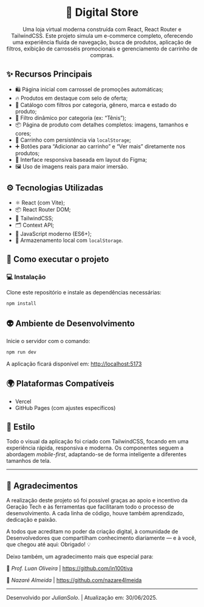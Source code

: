 <h1 align="center">
  👟 Digital Store
</h1>

<p align="center">
  Uma loja virtual moderna construída com React, React Router e TailwindCSS. Este projeto simula um e-commerce completo, oferecendo uma experiência fluida de navegação, busca de produtos, aplicação de filtros, exibição de carrosséis promocionais e gerenciamento de carrinho de compras.
</p>


## ✨ Recursos Principais

- 🛍 Página inicial com carrossel de promoções automáticas;
- 🔥 Produtos em destaque com selo de oferta;
- 🧾 Catálogo com filtros por categoria, gênero, marca e estado do produto;
- 🧠 Filtro dinâmico por categoria (ex: “Tênis”);
- 📦 Página de produto com detalhes completos: imagens, tamanhos e cores;
- 🛒 Carrinho com persistência via `localStorage`;
- ➕ Botões para “Adicionar ao carrinho” e “Ver mais” diretamente nos produtos;
- 🎯 Interface responsiva baseada em layout do Figma;
- 🖼 Uso de imagens reais para maior imersão.


## ⚙️ Tecnologias Utilizadas

- ⚛️ React (com Vite);
- 📦 React Router DOM;
- 🎨 TailwindCSS;
- 🗂 Context API;
- 🧠 JavaScript moderno (ES6+);
- 💾 Armazenamento local com `localStorage`.


## 🚀 Como executar o projeto

### 💻 Instalação

Clone este repositório e instale as dependências necessárias:

```bash
npm install
```

## 👽 Ambiente de Desenvolvimento

Inicie o servidor com o comando:

```bash
npm run dev
```

A aplicação ficará disponível em: <http://localhost:5173>


## 🌍 Plataformas Compatíveis

- Vercel  
- GitHub Pages (com ajustes específicos)


## 🎨 Estilo

Todo o visual da aplicação foi criado com TailwindCSS, focando em uma experiência rápida, responsiva e moderna. Os componentes seguem a abordagem *mobile-first*, adaptando-se de forma inteligente a diferentes tamanhos de tela.

---

## 🙏 Agradecimentos

A realização deste projeto só foi possível graças ao apoio e incentivo da Geração Tech e às ferramentas que facilitaram todo o processo de desenvolvimento. A cada linha de código, houve também aprendizado, dedicação e paixão.

A todos que acreditam no poder da criação digital, à comunidade de Desenvolvedores que compartilham conhecimento diariamente — e à você, que chegou até aqui: Obrigado! 💡

Deixo também, um agradecimento mais que especial para:

👏  *Prof. Luan Oliveira* |
    https://github.com/in100tiva

👏  *Nazaré Almeida* |
    https://github.com/nazare4lmeida

---

Desenvolvido por *JulianSolo*. |
Atualização em: 30/06/2025.